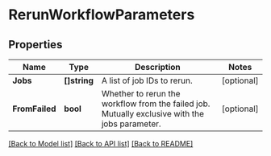 # RerunWorkflowParameters

## Properties

Name | Type | Description | Notes
------------ | ------------- | ------------- | -------------
**Jobs** | **[]string** | A list of job IDs to rerun. | [optional] 
**FromFailed** | **bool** | Whether to rerun the workflow from the failed job. Mutually exclusive with the jobs parameter. | [optional] 

[[Back to Model list]](../README.md#documentation-for-models) [[Back to API list]](../README.md#documentation-for-api-endpoints) [[Back to README]](../README.md)


